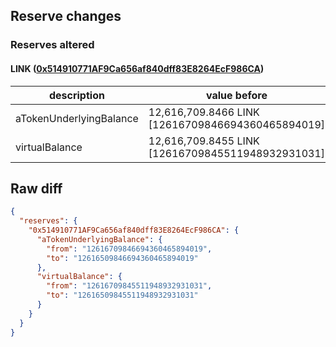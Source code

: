 ## Reserve changes

### Reserves altered

#### LINK ([0x514910771AF9Ca656af840dff83E8264EcF986CA](https://etherscan.io/address/0x514910771AF9Ca656af840dff83E8264EcF986CA))

| description | value before | value after |
| --- | --- | --- |
| aTokenUnderlyingBalance | 12,616,709.8466 LINK [12616709846694360465894019] | 12,616,509.8466 LINK [12616509846694360465894019] |
| virtualBalance | 12,616,709.8455 LINK [12616709845511948932931031] | 12,616,509.8455 LINK [12616509845511948932931031] |


## Raw diff

```json
{
  "reserves": {
    "0x514910771AF9Ca656af840dff83E8264EcF986CA": {
      "aTokenUnderlyingBalance": {
        "from": "12616709846694360465894019",
        "to": "12616509846694360465894019"
      },
      "virtualBalance": {
        "from": "12616709845511948932931031",
        "to": "12616509845511948932931031"
      }
    }
  }
}
```
